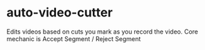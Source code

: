 # auto-video-cutter
Edits videos based on cuts you mark as you record the video. Core mechanic is Accept Segment / Reject Segment
